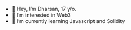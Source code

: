 - 👋 Hey, I’m Dharsan, 17 y/o.
- 👀 I’m interested in Web3
- 🌱 I’m currently learning Javascript and Solidity

<!---
Dharsan-KD/Dharsan-KD is a ✨ special ✨ repository because its `README.md` (this file) appears on your GitHub profile.
You can click the Preview link to take a look at your changes.
--->
